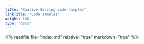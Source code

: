 ```yaml
---
title: "Knative Serving code samples"
linkTitle: "Code samples"
weight: 100
type: "docs"
---
```


{{% readfile file="index.md" relative="true" markdown="true" %}}
